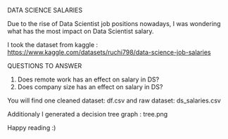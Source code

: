 DATA SCIENCE SALARIES 


Due to the rise of Data Scientist job positions nowadays, I was wondering what has the most impact on Data Scientist salary.

I took the dataset from kaggle : https://www.kaggle.com/datasets/ruchi798/data-science-job-salaries 


QUESTIONS TO ANSWER
1. Does remote work has an effect on salary in DS?
2. Does company size has an effect on salary in DS?



You will find one cleaned dataset: df.csv and raw dataset: ds_salaries.csv

Additionaly I generated a decision tree graph : tree.png



Happy reading :)
